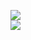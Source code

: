 [![](https://img.shields.io/badge/Made%20With-Github%20Spray-lightgrey.svg?style=for-the-badge&logo=github)](https://github.com/Annihil/github-spray#4361)  
[![](https://i.imgur.com/2DrTn0Z.gif)](https://github.com/Annihil/github-spray)